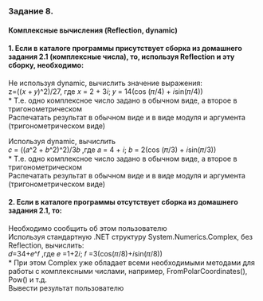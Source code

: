 <h3>Задание 8. 
<h4>Комплексные вычисления (Reflection, dynamic)</h4>
<h4>1. Если в каталоге программы присутствует сборка из домашнего задания 2.1 (комплексные числа), то, используя Reflection и эту сборку, необходимо: </h4>
Не используя dynamic, вычислить значение выражения:
<br>z=((𝑥 + 𝑦)^2)/27, где 𝑥 = 2 + 3𝑖; 𝑦 = 14(cos (𝜋/4) + 𝑖sin(𝜋/4))
<br>* Т.е. одно комплексное число задано в обычном виде, а второе в тригонометрическом
<br> Распечатать результат в обычном виде и в виде модуля и аргумента (тригонометрическом виде)
<p>
<p> Используя dynamic, вычислить
<br> 𝑐 = ((𝑎^2 + 𝑏^2)^2)/3𝑏 ,где 𝑎 = 4 + 𝑖; 𝑏 = 2(cos (𝜋/3) + 𝑖sin(𝜋/3))
<br>  * Т.е. одно комплексное число задано в обычном виде, а второе в тригонометрическом
<br> Распечатать результат в обычном виде и в виде модуля и аргумента (тригонометрическом виде)
<p>
<h4>2. Если в каталоге программы отсутствует сборка из домашнего задания 2.1, то: </h4>
Необходимо сообщить об этом пользователю
<br> Используя стандартную .NET структуру System.Numerics.Complex, без
Reflection, вычислить:
<br>𝑑=34+𝑒^𝑓 ,где 𝑒 =1+2𝑖; 𝑓 =3(cos(𝜋/8)+𝑖sin(𝜋/8))
<br>* При этом Complex уже обладает всеми необходимыми методами для работы с
комплексными числами, например, FromPolarCoordinates(), Pow() и т.д.
<br> Вывести результат пользователю
